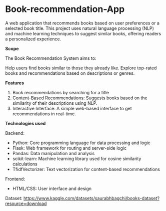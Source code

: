 # Book-recommendation-App

A web application that recommends books based on user preferences or a selected book title. This project uses natural language processing (NLP) and machine learning techniques to suggest similar books, offering readers a personalized experience.

**Scope**

The Book Recommendation System aims to:

Help users find books similar to those they already like.
Explore top-rated books and recommendations based on descriptions or genres.

**Features**

1. Book recommendations by searching for a title
2. Content-Based Recommendations: Suggests books based on the similarity of their descriptions using NLP.
3. Interactive Interface: A simple web-based interface to get recommendations in real-time.

**Technologies used**

Backend:
- Python: Core programming language for data processing and logic
- Flask: Web framework for routing and server-side logic
- Pandas: Data manipulation and analysis
- scikit-learn: Machine learning library used for cosine similarity calculations
- TfidfVectorizer: Text vectorization for content-based recommendations

Frontend:
- HTML/CSS: User interface and design

Dataset:
https://www.kaggle.com/datasets/saurabhbagchi/books-dataset?resource=download

